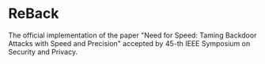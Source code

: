 # ReBack
The official implementation of the paper "Need for Speed: Taming Backdoor Attacks with Speed and Precision" accepted by 45-th IEEE Symposium on Security and Privacy.
